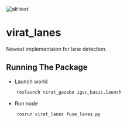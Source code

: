 ![alt text](https://img.shields.io/badge/status-under%20development-red)

# virat_lanes

Newest implementaion for lane detection.

Running The Package
--------------------

* Launch world

``` bash
    roslaunch virat_gazebo igvc_basic.launch
```

* Run node

``` bash
    rosrun virat_lanes fuse_lanes.py
```
